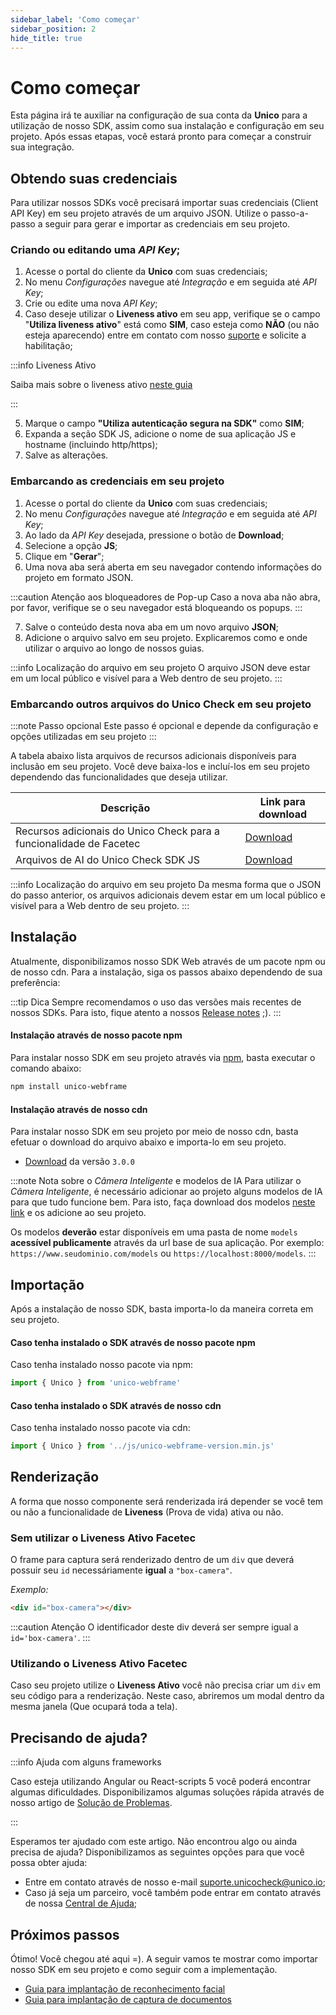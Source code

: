 ```yaml
---
sidebar_label: 'Como começar'
sidebar_position: 2
hide_title: true
---
```


# Como começar

Esta página irá te auxiliar na configuração de sua conta da **Unico** para a utilização de nosso SDK, assim como sua instalação e configuração em seu projeto. Após essas etapas, você estará pronto para começar a construir sua integração.

## Obtendo suas credenciais

Para utilizar nossos SDKs você precisará importar suas credenciais (Client API Key) em seu projeto através de um arquivo JSON. Utilize o passo-a-passo a seguir para gerar e importar as credenciais em seu projeto.

### Criando ou editando uma *API Key*;

1. Acesse o portal do cliente da **Unico** com suas credenciais;
2. No menu *Configurações* navegue até *Integração* e em seguida até *API Key*;
3. Crie ou edite uma nova *API Key*;
4. Caso deseje utilizar o **Liveness ativo** em seu app, verifique se o campo "**Utiliza liveness ativo**" está como **SIM**, caso esteja como **NÃO** (ou não esteja aparecendo) entre em contato com nosso [suporte](mailto:suporte.unicocheck@unico.io) e solicite a habilitação;

:::info Liveness Ativo

Saiba mais sobre o liveness ativo [neste guia](#)

:::

5. Marque o campo **"Utiliza autenticação segura na SDK"** como **SIM**;
6. Expanda a seção SDK JS, adicione o nome de sua aplicação JS e hostname (incluindo http/https);
7. Salve as alterações.

### Embarcando as credenciais em seu projeto

1. Acesse o portal do cliente da **Unico** com suas credenciais;
2. No menu *Configurações* navegue até *Integração* e em seguida até *API Key*;
3. Ao lado da *API Key* desejada, pressione o botão de **Download**;
4. Selecione a opção **JS**;
5. Clique em "**Gerar**";
6. Uma nova aba será aberta em seu navegador contendo informações do projeto em formato JSON.

:::caution Atenção aos bloqueadores de Pop-up
Caso a nova aba não abra, por favor, verifique se o seu navegador está bloqueando os popups.
:::

7. Salve o conteúdo desta nova aba em um novo arquivo **JSON**;
8. Adicione o arquivo salvo em seu projeto. Explicaremos como e onde utilizar o arquivo ao longo de nossos guias.

<!-- TODO Destacar que o arquivo precisa estar em um lugar público -->

:::info Localização do arquivo em seu projeto
O arquivo JSON deve estar em um local público e visível para a Web dentro de seu projeto.
:::

### Embarcando outros arquivos do Unico Check em seu projeto

:::note Passo opcional
Este passo é opcional e depende da configuração e opções utilizadas em seu projeto
:::

A tabela abaixo lista arquivos de recursos adicionais disponíveis para inclusão em seu projeto. Você deve baixa-los e incluí-los em seu projeto dependendo das funcionalidades que deseja utilizar.

<!-- TODO Entender o que sao os arquivos adicionais e pra que servem -->

| Descrição	| Link para download |
| --------- | ------------------ |
| Recursos adicionais do Unico Check para a funcionalidade de Facetec  | [Download](https://cdn.unico.io/sdk/check/facetec/unico-sdk-resources.zip)  |
| Arquivos de AI do Unico Check SDK JS | [Download](https://cdn.unico.io/sdk/check/bio/models.zip)  |

:::info Localização do arquivo em seu projeto
Da mesma forma que o JSON do passo anterior, os arquivos adicionais devem estar em um local público e visível para a Web dentro de seu projeto.
:::

## Instalação

Atualmente, disponibilizamos nosso SDK Web através de um pacote npm ou de nosso cdn. Para a instalação, siga os passos abaixo dependendo de sua preferência:

:::tip Dica
Sempre recomendamos o uso das versões mais recentes de nossos SDKs. Para isto, fique atento a nossos [Release notes](release-notes) ;).
:::

#### Instalação através de nosso pacote npm
Para instalar nosso SDK em seu projeto através via [npm](https://www.npmjs.com/package/unico-webframe), basta executar o comando abaixo: 

```bash
npm install unico-webframe
```

#### Instalação através de nosso cdn
Para instalar nosso SDK em seu projeto por meio de nosso cdn, basta efetuar o download do arquivo abaixo e importa-lo em seu projeto.

- [Download](https://cdn.unico.io/sdk/check/bio/unico-webframe-3.0.0.min.js.zip) da versão `3.0.0` 


:::note Nota sobre o *Câmera Inteligente* e modelos de IA
Para utilizar o *Câmera Inteligente*, é necessário adicionar ao projeto alguns modelos de IA para que tudo funcione bem. Para isto, faça download dos modelos [neste link](https://cdn.unico.io/sdk/check/bio/models.zip) e os adicione ao seu projeto. 

Os modelos **deverão** estar disponíveis em uma pasta de nome `models` **acessível publicamente** através da url base de sua aplicação. Por exemplo:  `https://www.seudominio.com/models` ou `https://localhost:8000/models`.
:::

## Importação

Após a instalação de nosso SDK, basta importa-lo da maneira correta em seu projeto. 

#### Caso tenha instalado o SDK através de nosso pacote npm

Caso tenha instalado nosso pacote via npm:
```javascript
import { Unico } from 'unico-webframe'
```

#### Caso tenha instalado o SDK através de nosso cdn

Caso tenha instalado nosso pacote via cdn:
```javascript
import { Unico } from '../js/unico-webframe-version.min.js'
```  

## Renderização

A forma que nosso componente será renderizada irá depender se você tem ou não a funcionalidade de **Liveness** (Prova de vida) ativa ou não.

### Sem utilizar o **Liveness Ativo Facetec**

O frame para captura será renderizado dentro de um `div` que deverá possuir seu `id` necessáriamente **igual** a `"box-camera"`.

*Exemplo:*
```html
<div id="box-camera"></div>
```

:::caution Atenção
O identificador deste div deverá ser sempre igual a `id='box-camera'`.
:::

### Utilizando o **Liveness Ativo Facetec** 

Caso seu projeto utilize o **Liveness Ativo** você não precisa criar um `div` em seu código para a renderização. Neste caso, abriremos um modal dentro da mesma janela (Que ocupará toda a tela).

## Precisando de ajuda?

:::info Ajuda com alguns frameworks

Caso esteja utilizando Angular ou React-scripts 5 você poderá encontrar algumas dificuldades. Disponibilizamos algumas soluções rápida através de nosso artigo de [Solução de Problemas](solucao-problemas).

:::


Esperamos ter ajudado com este artigo. Não encontrou algo ou ainda precisa de ajuda? Disponibilizamos as seguintes opções para que você possa obter ajuda:

- Entre em contato através de nosso e-mail [suporte.unicocheck@unico.io](mailto:suporte.unicocheck@unico.io);
- Caso já seja um parceiro, você também pode entrar em contato através de nossa [Central de Ajuda](https://ajuda.unico.io/hc/pt-br/categories/360002344171);

## Próximos passos

Ótimo! Você chegou até aqui =). A seguir vamos te mostrar como importar nosso SDK em seu projeto e como seguir com a implementação.

- [Guia para implantação de reconhecimento facial](/fluxos/reconhecimento-facial)
- [Guia para implantação de captura de documentos](/fluxos/reconhecimento-facial)

